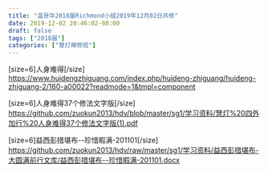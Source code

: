 ```yaml
---
title: "温哥华2018届Richmond小组2019年12月02日共修"
date: 2019-12-02 20:46:02-08:00
draft: false
tags: ["2018届"]
categories: ["慧灯禅修班"]
---
```

[size=6]人身难得[/size]
https://www.huidengzhiguang.com/index.php/huideng-zhiguang/huideng-zhiguang-2/160-a00022?readmode=1&tmpl=component

[size=6]人身难得37个修法文字版[/size]
https://github.com/zuokun2013/hdv/blob/master/sg1/学习资料/慧灯%20四外加行%20人身难得37个修法文字版(1).pdf

[size=6]益西彭措堪布--珍惜暇满-201101[/size]
https://github.com/zuokun2013/hdv/raw/master/sg1/学习资料/益西彭措堪布-大圆满前行文库/益西彭措堪布--珍惜暇满-201101.docx
